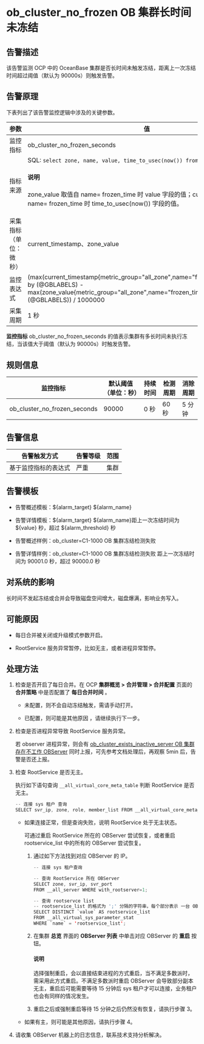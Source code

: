 ob_cluster_no_frozen OB 集群长时间未冻结
=====================================================



**告警描述**
-----------------------------

该告警监测 OCP 中的 OceanBase 集群是否长时间未触发冻结，距离上一次冻结时间超过阈值（默认为 90000s）则触发告警。

告警原理
-------------------------

下表列出了该告警监控逻辑中涉及的关键参数。


|     参数      |                                                                                                                                                                                   值                                                                                                                                                                                    |
|-------------|------------------------------------------------------------------------------------------------------------------------------------------------------------------------------------------------------------------------------------------------------------------------------------------------------------------------------------------------------------------------|
| 监控指标        | ob_cluster_no_frozen_seconds                                                                                                                                                                                                                                                                                                                                           |
| 指标来源        | SQL:  ```select zone, name, value, time_to_usec(now()) from __all_zone; ```  <main id="notice" type='explain'><h4>说明</h4><p>zone_value 取值自 name= frozen_time 时 value 字段的值；current_timestamp 取值自 name= frozen_time 时 time_to_usec(now()) 字段的值。</p></main>|
| 采集指标（单位：微秒） | current_timestamp、zone_value                                                                                                                                                                                                                                                                                                                                           |
| 监控表达式       | (max(current_timestamp{metric_group="all_zone",name="frozen_time",@LABELS}) by (@GBLABELS) - max(zone_value{metric_group="all_zone",name="frozen_time",@LABELS}) by (@GBLABELS)) / 1000000                                                                                                                                                                             |
| 采集周期        | 1 秒                                                                                                                                                                                                                                                                                                                                                                    |



**监控指标** ob_cluster_no_frozen_seconds 的值表示集群有多长时间未执行冻结，当该值大于阈值（默认为 90000s）时触发告警。

**规则信息**
-----------------------------



|             监控指标             | 默认阈值（单位：秒） | 持续时间 | 检测周期 | 消除周期 |
|------------------------------|------------|------|------|------|
| ob_cluster_no_frozen_seconds | 90000      | 0 秒  | 60 秒 | 5 分钟 |



**告警信息**
-----------------------------



|   告警触发方式   | 告警等级 | 范围 |
|------------|------|----|
| 基于监控指标的表达式 | 严重   | 集群 |



**告警模板**
-----------------------------

* 告警概述模板：${alarm_target} ${alarm_name}



* 告警详情模板：${alarm_target} ${alarm_name}距上一次冻结时间为 ${value} 秒，超过 ${alarm_threshold} 秒



* 告警概述样例：ob_cluster=C1-1000 OB 集群冻结检测失败



* 告警详情样例：ob_cluster=C1-1000 OB 集群冻结检测失败 距上一次冻结时间为 90001.0 秒，超过 90000.0 秒






**对系统的影响**
-------------------------------

长时间不发起冻结或合并会导致磁盘空间增大，磁盘爆满，影响业务写入。

**可能原因**
-----------------------------

* 每日合并被关闭或升级模式参数开启。



* RootService 服务异常暂停，比如无主，或者进程异常暂停。






**处理方法**
-----------------------------

1. 检查是否开启了每日合并。在 OCP **集群概览 \> 合并管理 \> 合并配置** 页面的 **合并策略** 中是否配置了 **每日合并时间** 。
   * 未配置，则不会自动冻结触发，需请手动打开。



   * 已配置，则可能是其他原因 ，请继续执行下一步。






2. 检查是否进程异常导致 RootService 服务异常。

   若 observer 进程异常，则会有 [ob_cluster_exists_inactive_server OB 集群存在不工作 OBServer](../2.ob-alert/3.ob_cluster_exists_inactive_server-ob-the-cluster-is-not-working.md) 同时上报，可先参考文档处理后，再观察 5min 后，告警是否还上报。


3. 检查 RootService 是否无主。

   执行如下语句查询 `__all_virtual_core_meta_table` 判断 RootService 是否无主。

   ```java
   -- 连接 sys 租户 查询
   SELECT svr_ip, zone, role, member_list FROM __all_virtual_core_meta_table;
   ```


   * 如果连接正常，但是查询失败，说明 RootService 处于无主状态。

     可通过重启 RootService 所在的 OBServer 尝试恢复，或者重启 rootservice_list 中的所有的 OBServer 尝试恢复。
     1. 通过如下方法找到对应 OBServer 的 IP。

        ```java
        -- 连接 sys 租户查询

        -- 查询 RootService 所在 OBServer
        SELECT zone, svr_ip, svr_port
        FROM __all_server WHERE with_rootserver=1;

        -- 查询 rootservce list
        -- rootservice_list 的格式为 ';' 分隔的字符串，每个部分表示 一台 OBServer
        SELECT DISTINCT `value` AS rootservice_list
        FROM __all_virtual_sys_parameter_stat
        WHERE `name` = 'rootservice_list';
        ```



     2. 在集群 **总览** 界面的 **OBServer 列表** 中单击对应 OBServer 的 **重启** 按钮。

        <main id="notice" type='explain'><h4>说明</h4><p>选择强制重启，会以直接结束进程的方式重启，当不满足多数派时，需采用此方式重启。不满足多数派时重启 OBServer 会导致部分副本无主，重启后可能需要等待 15 分钟后 sys 租户才可以连接，业务租户也会有同样的情况发生。</p></main>




     3. 重启之后或强制重启等待 15 分钟之后仍然没有恢复，请执行步骤 3。






   * 如果有主，则可能是其他原因，请执行步骤 4。






4. 请收集 OBServer 机器上的日志信息，联系技术支持分析解决。
